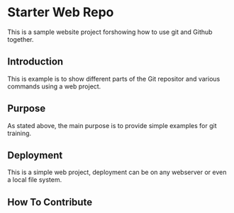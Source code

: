 # Starter Web Repo

This is a sample website project forshowing how to use git and Github together.

## Introduction

This is example is to show different parts of the Git repositor and various commands using a web project.

## Purpose

As stated above, the main purpose is to provide simple examples for git training.

## Deployment

This is a simple web project, deployment can be on any webserver or even a local file system.

## How To Contribute